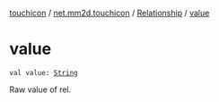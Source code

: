 [touchicon](../../index.md) / [net.mm2d.touchicon](../index.md) / [Relationship](index.md) / [value](./value.md)

# value

`val value: `[`String`](https://kotlinlang.org/api/latest/jvm/stdlib/kotlin/-string/index.html)

Raw value of rel.

